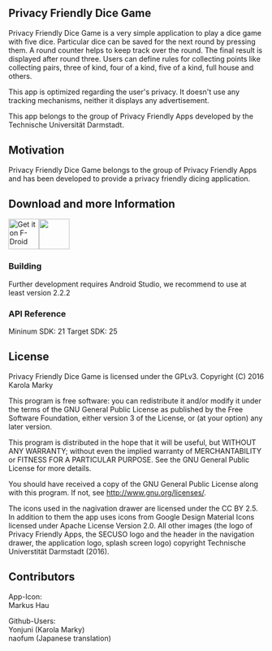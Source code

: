 ## Privacy Friendly Dice Game
Privacy Friendly Dice Game is a very simple application to play a dice game with five dice. Particular dice can be saved for the next round by pressing them. A round counter helps to keep track over the round. The final result is displayed after round three. Users can define rules for collecting points like collecting pairs, three of kind, four of a kind, five of a kind, full house and others.

This app is optimized regarding the user's privacy. It doesn't use any tracking mechanisms, neither it displays any advertisement.

This app belongs to the group of Privacy Friendly Apps developed by the Technische Universität Darmstadt. 

## Motivation

Privacy Friendly Dice Game belongs to the group of Privacy Friendly Apps and has been developed to provide a privacy friendly dicing application. 

## Download and more Information

[<img src="https://f-droid.org/badge/get-it-on.png" alt="Get it on F-Droid" height="60">](https://f-droid.org/repository/browse/?fdfilter=yahtzee&fdid=org.secuso.privacyfriendlyyahtzeedicer)<a href="https://play.google.com/store/apps/details?id=org.secuso.privacyfriendlyyahtzeedicer"><img src="https://play.google.com/intl/en_us/badges/images/generic/en_badge_web_generic.png" height="60"></a>

### Building 

Further development requires Android Studio, we recommend to use at least version 2.2.2

### API Reference

Mininum SDK: 21
Target SDK: 25 

## License

Privacy Friendly Dice Game is licensed under the GPLv3. Copyright (C) 2016 Karola Marky

This program is free software: you can redistribute it and/or modify it under the terms of the GNU General Public License as published by the Free Software Foundation, either version 3 of the License, or (at your option) any later version.

This program is distributed in the hope that it will be useful, but WITHOUT ANY WARRANTY; without even the implied warranty of MERCHANTABILITY or FITNESS FOR A PARTICULAR PURPOSE. See the GNU General Public License for more details.

You should have received a copy of the GNU General Public License along with this program. If not, see http://www.gnu.org/licenses/.

The icons used in the nagivation drawer are licensed under the CC BY 2.5. In addition to them the app uses icons from Google Design Material Icons licensed under Apache License Version 2.0. All other images (the logo of Privacy Friendly Apps, the SECUSO logo and the header in the navigation drawer, the application logo, splash screen logo) copyright Technische Universtität Darmstadt (2016).

## Contributors

App-Icon: <br />
Markus Hau <br />

Github-Users: <br />
Yonjuni (Karola Marky) <br />
naofum (Japanese translation)



